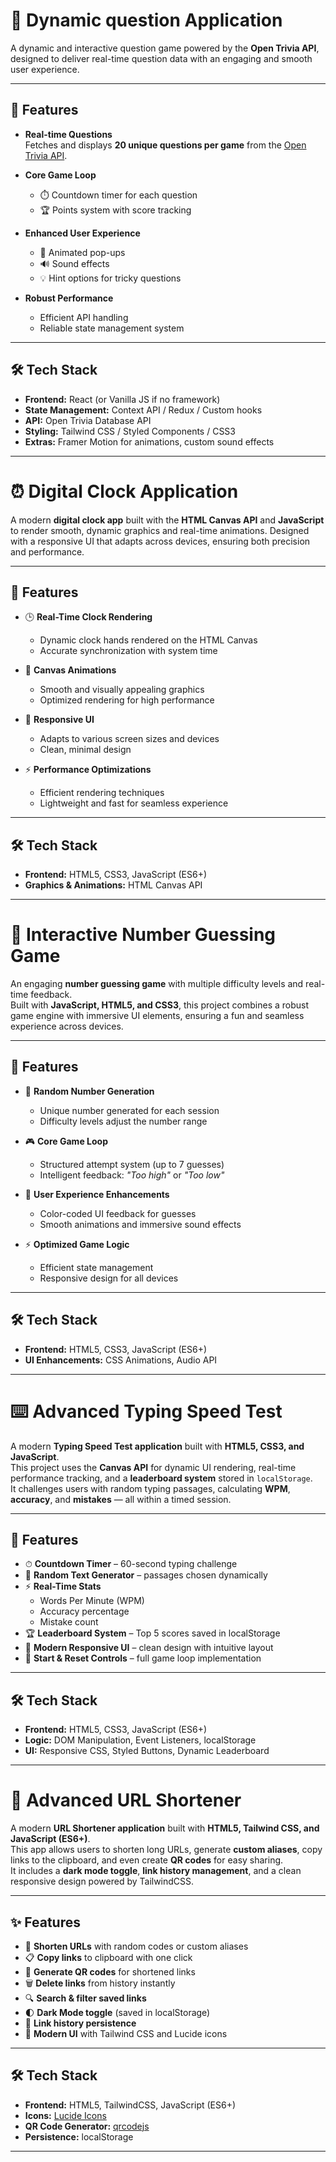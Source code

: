 # 🎯 Dynamic question Application

A dynamic and interactive question game powered by the **Open Trivia API**, designed to deliver real-time question data with an engaging and smooth user experience.

---

## 🚀 Features

- **Real-time Questions**  
  Fetches and displays **20 unique questions per game** from the [Open Trivia API](https://opentdb.com/).

- **Core Game Loop**  
  - ⏱️ Countdown timer for each question  
  - 🏆 Points system with score tracking  

- **Enhanced User Experience**  
  - 🎉 Animated pop-ups  
  - 🔊 Sound effects  
  - 💡 Hint options for tricky questions  

- **Robust Performance**  
  - Efficient API handling  
  - Reliable state management system  

---

## 🛠️ Tech Stack

- **Frontend:** React (or Vanilla JS if no framework)  
- **State Management:** Context API / Redux / Custom hooks  
- **API:** Open Trivia Database API  
- **Styling:** Tailwind CSS / Styled Components / CSS3  
- **Extras:** Framer Motion for animations, custom sound effects  

---
# ⏰ Digital Clock Application

A modern **digital clock app** built with the **HTML Canvas API** and **JavaScript** to render smooth, dynamic graphics and real-time animations. Designed with a responsive UI that adapts across devices, ensuring both precision and performance.

---

## 🚀 Features

- 🕒 **Real-Time Clock Rendering**  
  - Dynamic clock hands rendered on the HTML Canvas  
  - Accurate synchronization with system time  

- 🎨 **Canvas Animations**  
  - Smooth and visually appealing graphics  
  - Optimized rendering for high performance  

- 📱 **Responsive UI**  
  - Adapts to various screen sizes and devices  
  - Clean, minimal design  

- ⚡ **Performance Optimizations**  
  - Efficient rendering techniques  
  - Lightweight and fast for seamless experience  

---

## 🛠️ Tech Stack

- **Frontend:** HTML5, CSS3, JavaScript (ES6+)  
- **Graphics & Animations:** HTML Canvas API  

---
# 🎯 Interactive Number Guessing Game

An engaging **number guessing game** with multiple difficulty levels and real-time feedback.  
Built with **JavaScript, HTML5, and CSS3**, this project combines a robust game engine with immersive UI elements, ensuring a fun and seamless experience across devices.  

---

## 🚀 Features

- 🔢 **Random Number Generation**  
  - Unique number generated for each session  
  - Difficulty levels adjust the number range  

- 🎮 **Core Game Loop**  
  - Structured attempt system (up to 7 guesses)  
  - Intelligent feedback: *"Too high"* or *"Too low"*  

- 🌈 **User Experience Enhancements**  
  - Color-coded UI feedback for guesses  
  - Smooth animations and immersive sound effects  

- ⚡ **Optimized Game Logic**  
  - Efficient state management  
  - Responsive design for all devices  

---

## 🛠️ Tech Stack

- **Frontend:** HTML5, CSS3, JavaScript (ES6+)  
- **UI Enhancements:** CSS Animations, Audio API  

---

 # ⌨️ Advanced Typing Speed Test

A modern **Typing Speed Test application** built with **HTML5, CSS3, and JavaScript**.  
This project uses the **Canvas API** for dynamic UI rendering, real-time performance tracking, and a **leaderboard system** stored in `localStorage`.  
It challenges users with random typing passages, calculating **WPM**, **accuracy**, and **mistakes** — all within a timed session.

---

## 🚀 Features

- ⏱ **Countdown Timer** – 60-second typing challenge  
- 📝 **Random Text Generator** – passages chosen dynamically  
- ⚡ **Real-Time Stats**  
  - Words Per Minute (WPM)  
  - Accuracy percentage  
  - Mistake count  
- 🏆 **Leaderboard System** – Top 5 scores saved in localStorage  
- 🎨 **Modern Responsive UI** – clean design with intuitive layout  
- 🔄 **Start & Reset Controls** – full game loop implementation  

---

## 🛠️ Tech Stack

- **Frontend:** HTML5, CSS3, JavaScript (ES6+)  
- **Logic:** DOM Manipulation, Event Listeners, localStorage  
- **UI:** Responsive CSS, Styled Buttons, Dynamic Leaderboard  

---
# 🔗 Advanced URL Shortener

A modern **URL Shortener application** built with **HTML5, Tailwind CSS, and JavaScript (ES6+)**.  
This app allows users to shorten long URLs, generate **custom aliases**, copy links to the clipboard, and even create **QR codes** for easy sharing.  
It includes a **dark mode toggle**, **link history management**, and a clean responsive design powered by TailwindCSS.  

---

## ✨ Features

- 🔗 **Shorten URLs** with random codes or custom aliases  
- 📋 **Copy links** to clipboard with one click  
- 📱 **Generate QR codes** for shortened links  
- 🗑️ **Delete links** from history instantly  
- 🔍 **Search & filter saved links**  
- 🌓 **Dark Mode toggle** (saved in localStorage)  
- 📜 **Link history persistence**  
- 🎨 **Modern UI** with Tailwind CSS and Lucide icons  

---

## 🛠️ Tech Stack

- **Frontend:** HTML5, TailwindCSS, JavaScript (ES6+)  
- **Icons:** [Lucide Icons](https://lucide.dev/)  
- **QR Code Generator:** [qrcodejs](https://github.com/davidshimjs/qrcodejs)  
- **Persistence:** localStorage  

---
